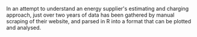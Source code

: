 In an attempt to understand an energy supplier's estimating and charging approach, just over two years of data has been gathered by manual scraping of their website, and parsed in R into a format that can be plotted and analysed.
